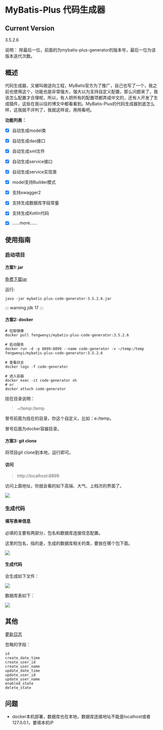 # MyBatis-Plus 代码生成器

## Current Version

3.5.2.6

说明： 除最后一位，前面的为mybatis-plus-generator的版本号，最后一位为该版本迭代次数。



## 概述

代码生成器，又被叫做逆向工程，MyBatis官方为了推广，自己也写了一个，我之前也使用这个，功能也是非常强大，强大以为支持自定义配置，那么问题来了，我该怎么配置才合理呢，所以，有人把所有的配置项都弄成中文的，还有人开发了生成插件，这些在我以往的博文中都看看到。MyBatis-Plus的代码生成器到底怎么样，这我就不评判了，我就这样说，用用看吧。

**功能列表：**

* [x] 自动生成model类

* [x] 自动生成dao接口

* [x] 自动生成xml文件

* [x] 自动生成service接口
 
* [x] 自动生成service实现类

* [x] model支持Builder模式

* [x] 支持swagger2

* [x] 支持生成数据库字段常量

* [x] 支持生成Kotlin代码

* [x] ……more……

## 使用指南

### 启动项目

#### 方案1: jar

[免费下载jar](https://download.csdn.net/download/qq_28336351/84042963)

运行:

```shell
java -jar mybatis-plus-code-generator-3.5.2.6.jar
```

::: warning
jdk 17
:::

#### 方案2: docker

```shell
# 拉取镜像
docker pull fengwenyi/mybatis-plus-code-generator:3.5.2.6

# 启动服务
docker run -d -p 8899:8899 --name code-generator -v ~/temp:/temp fengwenyi/mybatis-plus-code-generator:3.5.2.6

# 查看日志
docker logs -f code-generator

# 进入容器
docker exec -it code-generator sh
# or
docker attach code-generator
```

挂在目录说明：

> ~/temp:/temp

冒号前面为挂在的目录，你这个自定义，比如：e:/temp。

冒号后面为docker容器目录。

#### 方案3: git clone

将项目git clone到本地，运行即可。


#### 访问

> http://localhost:8899

访问上面地址，你就会看的如下高端、大气、上档次的界面了。

![](./images/home-20210726.png)

### 生成代码

#### 填写表单信息

必填的主要有两部分，包名和数据库连接信息配置。

这里的包名，指的是，生成的数据库相关的类，要放在哪个包下面。

![](./images/example-2021072701.jpg)

#### 生成代码

会生成如下文件：

![](./images/example-2021072702.jpg)

数据库表如下：

![](./images/example-2021072703.jpg)



## 其他

[更新日志](LOG.md)


忽略的字段：

```
id
create_date_time
create_user_id
create_user_name
update_date_time
update_user_id
update_user_name
enabled_state
delete_state
```

## 问题

- docker本机部署，数据库也在本地，数据库连接地址不能是localhost或者127.0.0.1，要填本机IP
